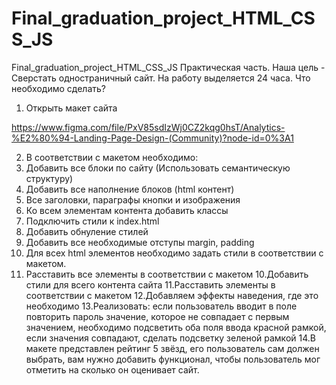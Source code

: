 # Final_graduation_project_HTML_CSS_JS
Final_graduation_project_HTML_CSS_JS
Практическая часть.
Наша цель - Сверстать одностраничный сайт.
На работу выделяется 24 часа.
Что необходимо сделать?
1. Открыть макет сайта

https://www.figma.com/file/PxV85sdIzWj0CZ2kqg0hsT/Analytics-%E2%80%94-Landing-Page-Design-(Community)?node-id=0%3A1

2. В соответствии с макетом необходимо:
1. Добавить все блоки по сайту (Использовать семантическую структуру)
2. Добавить все наполнение блоков (html контент)
3. Все заголовки, параграфы кнопки и изображения
4. Ко всем элементам контента добавить классы
5. Подключить стили к index.html
6. Добавить обнуление стилей
7. Добавить все необходимые отступы margin, padding
8. Для всех html элементов необходимо задать стили в соответствии с
макетом.
9. Расставить все элементы в соответствии с макетом
10.Добавить стили для всего контента сайта
11.Расставить элементы в соответствии с макетом
12.Добавляем эффекты наведения, где это необходимо
13.Реализовать: если пользователь вводит в поле повторить пароль значение,
которое не совпадает с первым значением, необходимо подсветить оба
поля ввода красной рамкой, если значения совпадают, сделать подсветку
зеленой рамкой
14.В макете представлен рейтинг 5 звёзд, его пользователь сам должен
выбрать, вам нужно добавить функционал, чтобы пользователь мог
отметить на сколько он оценивает сайт.

